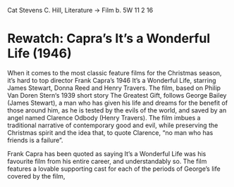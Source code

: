 Cat Stevens
C. Hill, Literature -> Film b. 5W
11 2 16
# Rewatch: Capra’s It’s a Wonderful Life (1946)

When it comes to the most classic feature films for the Christmas season, it’s hard to top director Frank Capra’s 1946 It’s a Wonderful Life, starring James Stewart, Donna Reed and Henry Travers. The film, based on Philip Van Doren Stern‘s 1939 short story The Greatest Gift, follows George Bailey (James Stewart), a man who has given his life and dreams for the benefit of those around him, as he is tested by the evils of the world, and saved by an angel named Clarence Odbody (Henry Travers). The film imbues a traditional narrative of contemporary good and evil, while preserving the Christmas spirit and the idea that, to quote Clarence, “no man who has friends is a failure”.

Frank Capra has been quoted as saying It’s a Wonderful Life was his favourite film from his entire career, and understandably so. The film features a lovable supporting cast for each of the periods of George’s life covered by the film, 